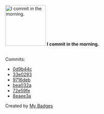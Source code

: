 <img src="https://my-badges.github.io/my-badges/morning-commits.png" alt="I commit in the morning." title="I commit in the morning." width="128">
<strong>I commit in the morning.</strong>
<br><br>

Commits:

- <a href="https://github.com/HorebZ/HorebZ/commit/0d9b44c21f5efaa387801abc5060b9e2c623b698">0d9b44c</a>
- <a href="https://github.com/HorebZ/HorebZ/commit/33e02933d8fb55fa116c439a1e96a84bcb09c906">33e0293</a>
- <a href="https://github.com/HorebZ/HorebZ/commit/9716deb4fcd6efa887e47267365eaa14357d2b71">9716deb</a>
- <a href="https://github.com/HorebZ/HorebZ/commit/bea032aef5cfacfcba67ab75b1722b61922d10ae">bea032a</a>
- <a href="https://github.com/HorebZ/HorebZ/commit/72e59fedfa1c7c349481400436453ee37d6d2463">72e59fe</a>
- <a href="https://github.com/HorebZ/HorebZ/commit/8eaee3a3b6616f9084e8931e309e5cb7c7cdfb51">8eaee3a</a>


Created by <a href="https://github.com/my-badges/my-badges">My Badges</a>